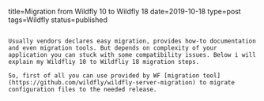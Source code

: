 title=Migration from Wildfly 10 to Wildfly 18
date=2019-10-18
type=post
tags=Wildfly
status=published
~~~~~~

Usually vendors declares easy migration, provides how-to documentation and even migration tools. But depends on complexity of your application you can stuck with some compatibility issues. Below i will explain my Wildfliy 10 to Wildfliy 18 migration steps.

So, first of all you can use provided by WF [migration tool](https://github.com/wildfly/wildfly-server-migration) to migrate configuration files to the needed release.  
